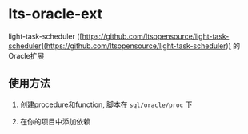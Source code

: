 # lts-oracle-ext

light-task-scheduler ([https://github.com/ltsopensource/light-task-scheduler](https://github.com/ltsopensource/light-task-scheduler)) 的Oracle扩展

## 使用方法

1. 创建procedure和function, 脚本在 `sql/oracle/proc` 下

2. 在你的项目中添加依赖
